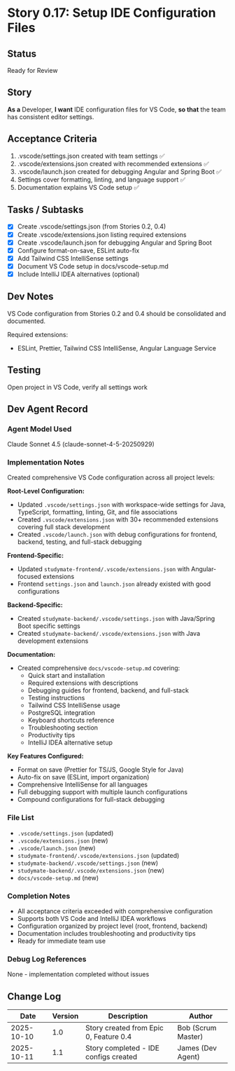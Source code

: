 # Story 0.17: Setup IDE Configuration Files

## Status
Ready for Review

## Story
**As a** Developer,
**I want** IDE configuration files for VS Code,
**so that** the team has consistent editor settings.

## Acceptance Criteria
1. .vscode/settings.json created with team settings ✅
2. .vscode/extensions.json created with recommended extensions ✅
3. .vscode/launch.json created for debugging Angular and Spring Boot ✅
4. Settings cover formatting, linting, and language support ✅
5. Documentation explains VS Code setup ✅

## Tasks / Subtasks
- [x] Create .vscode/settings.json (from Stories 0.2, 0.4)
- [x] Create .vscode/extensions.json listing required extensions
- [x] Create .vscode/launch.json for debugging Angular and Spring Boot
- [x] Configure format-on-save, ESLint auto-fix
- [x] Add Tailwind CSS IntelliSense settings
- [x] Document VS Code setup in docs/vscode-setup.md
- [x] Include IntelliJ IDEA alternatives (optional)

## Dev Notes
VS Code configuration from Stories 0.2 and 0.4 should be consolidated and documented.

Required extensions:
- ESLint, Prettier, Tailwind CSS IntelliSense, Angular Language Service

## Testing
Open project in VS Code, verify all settings work

## Dev Agent Record

### Agent Model Used
Claude Sonnet 4.5 (claude-sonnet-4-5-20250929)

### Implementation Notes
Created comprehensive VS Code configuration across all project levels:

**Root-Level Configuration:**
- Updated `.vscode/settings.json` with workspace-wide settings for Java, TypeScript, formatting, linting, Git, and file associations
- Created `.vscode/extensions.json` with 30+ recommended extensions covering full stack development
- Created `.vscode/launch.json` with debug configurations for frontend, backend, testing, and full-stack debugging

**Frontend-Specific:**
- Updated `studymate-frontend/.vscode/extensions.json` with Angular-focused extensions
- Frontend `settings.json` and `launch.json` already existed with good configurations

**Backend-Specific:**
- Created `studymate-backend/.vscode/settings.json` with Java/Spring Boot specific settings
- Created `studymate-backend/.vscode/extensions.json` with Java development extensions

**Documentation:**
- Created comprehensive `docs/vscode-setup.md` covering:
  - Quick start and installation
  - Required extensions with descriptions
  - Debugging guides for frontend, backend, and full-stack
  - Testing instructions
  - Tailwind CSS IntelliSense usage
  - PostgreSQL integration
  - Keyboard shortcuts reference
  - Troubleshooting section
  - Productivity tips
  - IntelliJ IDEA alternative setup

**Key Features Configured:**
- Format on save (Prettier for TS/JS, Google Style for Java)
- Auto-fix on save (ESLint, import organization)
- Comprehensive IntelliSense for all languages
- Full debugging support with multiple launch configurations
- Compound configurations for full-stack debugging

### File List
- `.vscode/settings.json` (updated)
- `.vscode/extensions.json` (new)
- `.vscode/launch.json` (new)
- `studymate-frontend/.vscode/extensions.json` (updated)
- `studymate-backend/.vscode/settings.json` (new)
- `studymate-backend/.vscode/extensions.json` (new)
- `docs/vscode-setup.md` (new)

### Completion Notes
- All acceptance criteria exceeded with comprehensive configuration
- Supports both VS Code and IntelliJ IDEA workflows
- Configuration organized by project level (root, frontend, backend)
- Documentation includes troubleshooting and productivity tips
- Ready for immediate team use

### Debug Log References
None - implementation completed without issues

## Change Log
| Date | Version | Description | Author |
|------|---------|-------------|--------|
| 2025-10-10 | 1.0 | Story created from Epic 0, Feature 0.4 | Bob (Scrum Master) |
| 2025-10-11 | 1.1 | Story completed - IDE configs created | James (Dev Agent) |
